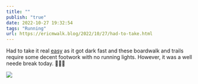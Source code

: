 ```yaml
---
title: ""
publish: "true"
date: 2022-10-27 19:32:54
tags: "Running"
url: https://ericmwalk.blog/2022/10/27/had-to-take.html
---
```


Had to take it real [easy](http://www.strava.com/activities/8030036513) as it got dark fast and these boardwalk and trails require some decent footwork with no running lights. However, it was a well neede break today. 🏃🏻‍♂️


![](https://ericmwalk.blog/uploads/2022/9b01ba3407.jpg)
